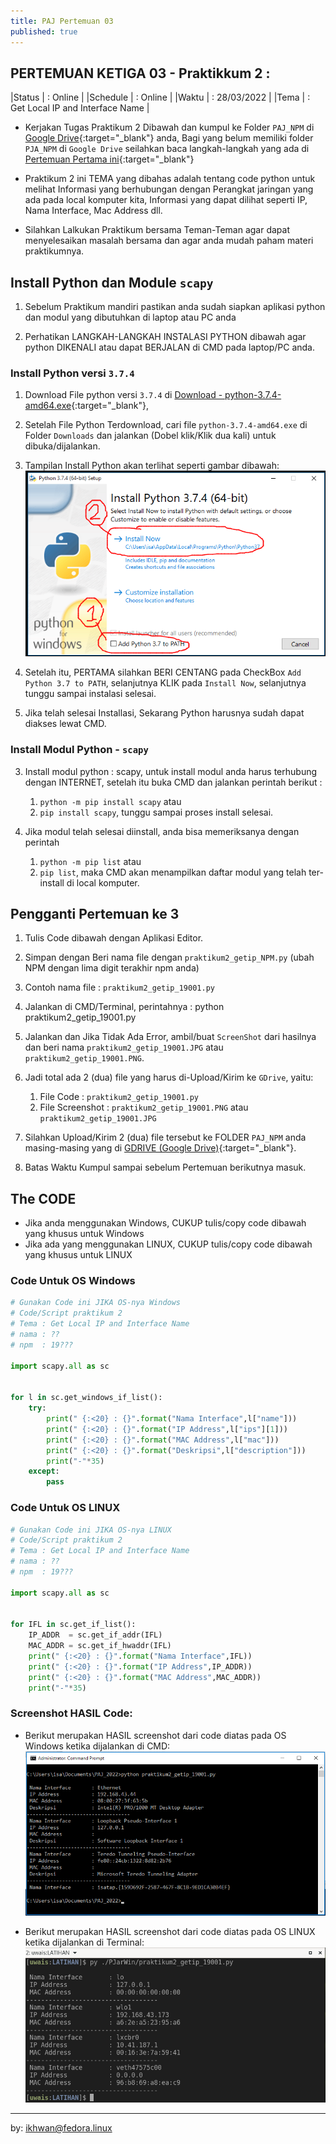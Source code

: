 ```yaml
---
title: PAJ Pertemuan 03
published: true
---
```



## PERTEMUAN KETIGA 03 - Praktikkum 2 :

|Status   | : Online                 |
|Schedule | : Online                 |
|Waktu    | : 28/03/2022             |
|Tema     | : Get Local IP and Interface Name           |


* Kerjakan Tugas Praktikum 2 Dibawah dan kumpul ke Folder `PAJ_NPM` di [Google Drive](https://drive.google.com/drive/folders/1mEOIndRBI0v4wH9DeyMRMF8obfIMvB5R?usp=sharing){:target="_blank"} anda, Bagi yang belum memiliki folder `PJA_NPM` di `Google Drive` seilahkan baca langkah-langkah yang ada di  [Pertemuan Pertama ini](http://localhost:4000/KuliahPAJ-P1.html#pertama){:target="_blank"}

* Praktikum 2 ini TEMA yang dibahas adalah tentang code python untuk melihat Informasi yang berhubungan dengan Perangkat jaringan yang ada pada local komputer kita, Informasi yang dapat dilihat seperti IP, Nama Interface, Mac Address dll.

* Silahkan Lalkukan Praktikum bersama Teman-Teman agar dapat menyelesaikan masalah bersama dan agar anda mudah paham materi praktikumnya.

## Install Python dan Module `scapy`

1. Sebelum Praktikum mandiri pastikan anda sudah siapkan aplikasi python dan modul yang dibutuhkan di laptop atau PC anda

2. Perhatikan LANGKAH-LANGKAH INSTALASI PYTHON dibawah agar python DIKENALI atau dapat BERJALAN di CMD pada laptop/PC anda.

### Install Python versi `3.7.4`

1. Download File python versi `3.7.4` di [Download - python-3.7.4-amd64.exe](downloads#master){:target="_blank"},

2. Setelah File Python Terdownload, cari file `python-3.7.4-amd64.exe` di Folder `Downloads` dan jalankan (Dobel klik/Klik dua kali) untuk dibuka/dijalankan.

3. Tampilan Install Python akan terlihat seperti gambar dibawah: 
![Install Python ](assets/reff/paj/python_install.png)


4. Setelah itu, PERTAMA silahkan BERI CENTANG pada CheckBox `Add Python 3.7 to PATH`, selanjutnya KLIK pada `Install Now`, selanjutnya tunggu sampai instalasi selesai.

5. Jika telah selesai Installasi, Sekarang Python harusnya sudah dapat diakses lewat CMD.

### Install Modul Python - `scapy`

3. Install modul python : scapy, untuk install modul anda harus terhubung dengan INTERNET, setelah itu buka CMD dan jalankan perintah berikut :
    1. `python -m pip install scapy` atau
    2. `pip install scapy`, tunggu sampai proses install selesai.

4. Jika modul telah selesai diinstall, anda bisa memeriksanya dengan perintah 
    1. `python -m pip list` atau 
    2. `pip list`, maka CMD akan menampilkan daftar modul yang telah ter-install di local komputer.



## Pengganti Pertemuan ke 3

1. Tulis Code dibawah dengan Aplikasi Editor.

2. Simpan dengan Beri nama file dengan `praktikum2_getip_NPM.py` (ubah NPM dengan lima digit terakhir npm anda)

3. Contoh nama file : `praktikum2_getip_19001.py`

4. Jalankan di CMD/Terminal, perintahnya : python praktikum2_getip_19001.py

5. Jalankan dan Jika Tidak Ada Error, ambil/buat `ScreenShot` dari hasilnya dan beri nama `praktikum2_getip_19001.JPG` atau `praktikum2_getip_19001.PNG`.

6. Jadi total ada 2 (dua) file yang harus di-Upload/Kirim ke `GDrive`, yaitu:
    1. File Code : `praktikum2_getip_19001.py`
    2. File Screenshot : `praktikum2_getip_19001.PNG` atau `praktikum2_getip_19001.JPG`

7. Silahkan Upload/Kirim 2 (dua) file tersebut ke FOLDER `PAJ_NPM` anda masing-masing yang di [GDRIVE (Google Drive)](https://drive.google.com/drive/folders/1mEOIndRBI0v4wH9DeyMRMF8obfIMvB5R?usp=sharing){:target="_blank"}.

8. Batas Waktu Kumpul sampai sebelum Pertemuan berikutnya masuk.


## The CODE 

* Jika anda menggunakan Windows, CUKUP tulis/copy code dibawah yang khusus untuk Windows
* Jika ada yang menggunakan LINUX, CUKUP tulis/copy code dibawah yang khusus untuk LINUX 

### Code Untuk OS Windows

```python 
# Gunakan Code ini JIKA OS-nya Windows 
# Code/Script praktikum 2
# Tema : Get Local IP and Interface Name 
# nama : ??
# npm  : 19???

import scapy.all as sc


for l in sc.get_windows_if_list():
    try:
        print(" {:<20} : {}".format("Nama Interface",l["name"]))
        print(" {:<20} : {}".format("IP Address",l["ips"][1]))
        print(" {:<20} : {}".format("MAC Address",l["mac"]))
        print(" {:<20} : {}".format("Deskripsi",l["description"]))
        print("-"*35)
    except:
        pass


```

### Code Untuk OS LINUX

```python 
# Gunakan Code ini JIKA OS-nya LINUX
# Code/Script praktikum 2
# Tema : Get Local IP and Interface Name 
# nama : ??
# npm  : 19???

import scapy.all as sc


for IFL in sc.get_if_list():
    IP_ADDR  = sc.get_if_addr(IFL)
    MAC_ADDR = sc.get_if_hwaddr(IFL)
    print(" {:<20} : {}".format("Nama Interface",IFL))
    print(" {:<20} : {}".format("IP Address",IP_ADDR))
    print(" {:<20} : {}".format("MAC Address",MAC_ADDR))
    print("-"*35)

```

### Screenshot HASIL Code: 

* Berikut merupakan HASIL screenshot dari code diatas pada OS Windows ketika dijalankan di CMD: 
![Install Python ](assets/reff/paj/praktikum2_getip_NPM.png)


* Berikut merupakan HASIL screenshot dari code diatas pada OS LINUX  ketika dijalankan di Terminal:
![Install Python ](assets/reff/paj/praktikum2_getip_linux.png)


***
by: ikhwan@fedora.linux 

